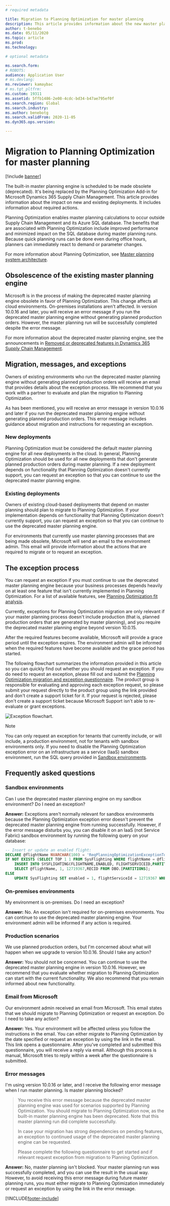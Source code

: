 ```yaml
---
# required metadata

title: Migration to Planning Optimization for master planning
description: This article provides information about the new master planning engine, Planning Optimization, and about migration from the existing engine. 
author: t-benebo
ms.date: 05/11/2020
ms.topic: article
ms.prod: 
ms.technology: 

# optional metadata

ms.search.form: 
# ROBOTS: 
audience: Application User
# ms.devlang: 
ms.reviewer: kamaybac
# ms.tgt_pltfrm: 
ms.custom: 19311
ms.assetid: 5ffb1486-2e08-4cdc-bd34-b47ae795ef0f
ms.search.region: Global
ms.search.industry: 
ms.author: benebotg
ms.search.validFrom: 2020-11-05
ms.dyn365.ops.version: 

---
```


# Migration to Planning Optimization for master planning

[!include [banner](../includes/banner.md)]

The built-in master planning engine is scheduled to be made obsolete (deprecated). It's being replaced by the Planning Optimization Add-in for Microsoft Dynamics 365 Supply Chain Management. This article provides information about the impact on new and existing deployments. It includes information about required actions.

Planning Optimization enables master planning calculations to occur outside Supply Chain Management and its Azure SQL database. The benefits that are associated with Planning Optimization include improved performance and minimized impact on the SQL database during master planning runs. Because quick planning runs can be done even during office hours, planners can immediately react to demand or parameter changes.

For more information about Planning Optimization, see [Master planning system architecture](master-planning-architecture.md).

## Obsolescence of the existing master planning engine

Microsoft is in the process of making the deprecated master planning engine obsolete in favor of Planning Optimization. This change affects all cloud environments. On-premises installations aren't affected. In version 10.0.16 and later, you will receive an error message if you run the deprecated master planning engine without generating planned production orders. However, the master planning run will be successfully completed despite the error message.

For more information about the deprecated master planning engine, see the announcements in [Removed or deprecated features in Dynamics 365 Supply Chain Management](../get-started/removed-deprecated-features-scm-updates.md).

## Migration, messages, and exceptions

Owners of existing environments who run the deprecated master planning engine without generating planned production orders will receive an email that provides details about the exception process. We recommend that you work with a partner to evaluate and plan the migration to Planning Optimization.

As has been mentioned, you will receive an error message in version 10.0.16 and later if you run the deprecated master planning engine without generating planned production orders. This error message includes guidance about migration and instructions for requesting an exception.

### New deployments

Planning Optimization must be considered the default master planning engine for all new deployments in the cloud. In general, Planning Optimization should be used for all new deployments that don't generate planned production orders during master planning. If a new deployment depends on functionality that Planning Optimization doesn't currently support, you can request an exception so that you can continue to use the deprecated master planning engine.

### Existing deployments

Owners of existing cloud-based deployments that depend on master planning should plan to migrate to Planning Optimization. If your implementation depends on functionality that Planning Optimization doesn't currently support, you can request an exception so that you can continue to use the deprecated master planning engine.

For environments that currently use master planning processes that are being made obsolete, Microsoft will send an email to the environment admin. This email will provide information about the actions that are required to migrate or to request an exception.

## The exception process

You can request an exception if you must continue to use the deprecated master planning engine because your business processes depends heavily on at least one feature that isn't currently implemented in Planning Optimization. For a list of available features, see [Planning Optimization fit analysis](planning-optimization/planning-optimization-fit-analysis.md).

Currently, exceptions for Planning Optimization migration are only relevant if your master planning process doesn't include production (that is, planned production orders that are generated by master planning), and you require the deprecated master planning engine beyond version 10.0.15.

After the required features become available, Microsoft will provide a grace period until the exception expires. The environment admin will be informed when the required features have become available and the grace period has started.

The following flowchart summarizes the information provided in this article so you can quickly find out whether you should request an exception. If you do need to request an exception, please fill out and submit the [Planning Optimization migration and exception questionnaire](https://go.microsoft.com/fwlink/?linkid=2144962). The product group is responsible for evaluating and approving each exception request, so please submit your request directly to the product group using the link provided and don't create a support ticket for it. If your request is rejected, please don't create a support ticket because Microsoft Support isn't able to re-evaluate or grant exceptions.

![Exception flowchart.](media/exception-diagram.png "Exception flowchart")

> [!NOTE]
> You can only request an exception for tenants that currently include, or will include, a production environment, not for tenants with sandbox environments only. If you need to disable the Planning Optimization exception error on an infrastructure as a service (IaaS) sandbox environment, run the SQL query provided in [Sandbox environments](#faq-sandbox).

## Frequently asked questions

### <a name="faq-sandbox"></a>Sandbox environments

Can I use the deprecated master planning engine on my sandbox environment? Do I need an exception?

**Answer:** Exceptions aren't normally relevant for sandbox environments because the Planning Optimization exception error doesn't prevent the deprecated master planning engine from running successfully. However, if the error message disturbs you, you can disable it on an IaaS (not Service Fabric) sandbox environment by running the following query on your database:

```sql
-- Insert or update an enabled flight:
DECLARE @flightName NVARCHAR(100) = 'ReqPlanningOptimizationExceptionToggle';
IF NOT EXISTS (SELECT TOP 1 1 FROM SysFlighting WHERE flightName = @flightName)
    INSERT INTO SYSFLIGHTING(FLIGHTNAME,ENABLED, FLIGHTSERVICEID,PARTITION)
    SELECT @flightName, 1, 12719367,RECID FROM DBO.[PARTITIONS];
ELSE
    UPDATE SysFlighting SET enabled = 1, flightServiceId = 12719367 WHERE flightName = @flightName;
```

### On-premises environments

My environment is on-premises. Do I need an exception?

**Answer:** No. An exception isn't required for on-premises environments. You can continue to use the deprecated master planning engine. Your environment admin will be informed if any action is required.

### Production scenarios

We use planned production orders, but I'm concerned about what will happen when we upgrade to version 10.0.16. Should I take any action?

**Answer:** You should not be concerned. You can continue to use the deprecated master planning engine in version 10.0.16. However, we recommend that you evaluate whether migration to Planning Optimization can start with the current functionality. We also recommend that you remain informed about new functionality.

### Email from Microsoft

Our environment admin received an email from Microsoft. This email states that we should migrate to Planning Optimization or request an exception. Do I need to take any action?

**Answer:** Yes. Your environment will be affected unless you follow the instructions in the email. You can either migrate to Planning Optimization by the date specified or request an exception by using the link in the email. This link opens a questionnaire. After you've completed and submitted this questionnaire, you will receive a reply via email. Although this process is manual, Microsoft tries to reply within a week after the questionnaire is submitted.

### Error messages

I'm using version 10.0.16 or later, and I receive the following error message when I run master planning. Is master planning blocked?

> You receive this error message because the deprecated master planning engine was used for scenarios supported by Planning Optimization. You should migrate to Planning Optimization now, as the built-in master planning engine has been deprecated. Note that this master planning run did complete successfully.
>
> In case your migration has strong dependencies on pending features, an exception to continued usage of the deprecated master planning engine can be requested.
>
> Please complete the following questionnaire to get started and if relevant request exception from migration to Planning Optimization.

**Answer:** No, master planning isn't blocked. Your master planning run was successfully completed, and you can use the result in the usual way. However, to avoid receiving this error message during future master planning runs, you must either migrate to Planning Optimization immediately or request an exception by using the link in the error message.


[!INCLUDE[footer-include](../../includes/footer-banner.md)]

